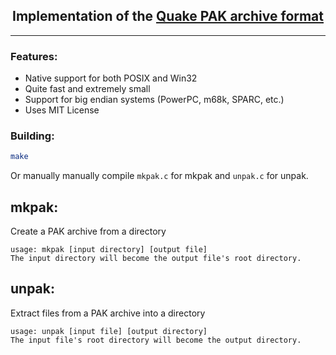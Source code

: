 <h2 align="center">Implementation of the <a href="https://quakewiki.org/wiki/.pak">Quake PAK archive format</a></h2>

---

### Features:
- Native support for both POSIX and Win32
- Quite fast and extremely small
- Support for big endian systems (PowerPC, m68k, SPARC, etc.)
- Uses MIT License

### Building:
```sh
make
```
Or manually manually compile `mkpak.c` for mkpak and `unpak.c` for unpak.

## mkpak:
Create a PAK archive from a directory
```
usage: mkpak [input directory] [output file]
The input directory will become the output file's root directory.
```

## unpak:
Extract files from a PAK archive into a directory
```
usage: unpak [input file] [output directory]
The input file's root directory will become the output directory.
```
